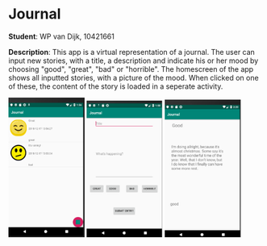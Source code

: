 # Journal
**Student**: WP van Dijk, 10421661

**Description**: This app is a virtual representation of a journal. The user can input new stories, with a title, a description and indicate his or her mood by choosing "good", "great", "bad" or "horrible". The homescreen of the app shows all inputted stories, with a picture of the mood. When clicked on one of these, the content of the story is loaded in a seperate activity. 

<img src="https://github.com/MyBunzor/Journal/blob/master/docs/Journal1new.png" width="30%" height="30%"/> <img src="https://github.com/MyBunzor/Journal/blob/master/docs/Journal2new.png" width="30%" height="30%"/> <img src="https://github.com/MyBunzor/Journal/blob/master/docs/Journal3new.png" width="30%" height="30%"/> 

